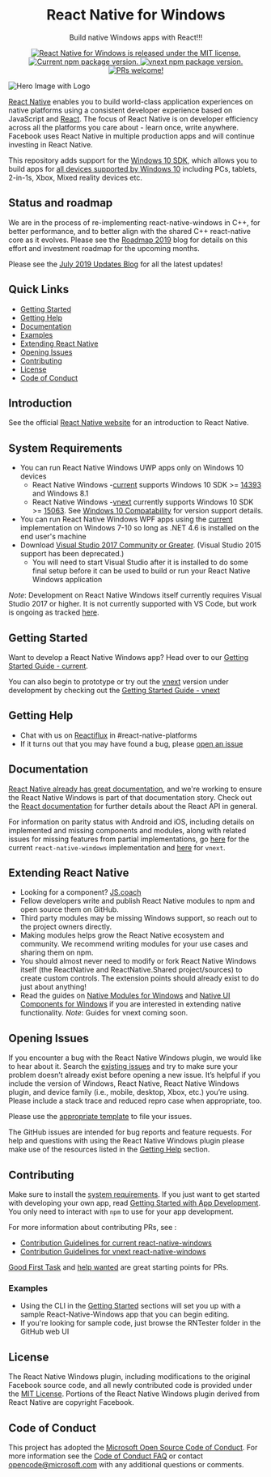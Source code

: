 ﻿<h1 align="center"> React Native for Windows </h1>

<p align="center">
  Build native Windows apps with React!!!
</p>

<p align="center">
  <a href="https://github.com/microsoft/react-native-windows/blob/master/LICENSE">
    <img src="https://img.shields.io/badge/license-MIT-blue.svg" alt="React Native for Windows is released under the MIT license." />
  </a>
  <a href="https://www.npmjs.org/package/react-native-windows">
    <img src="https://img.shields.io/npm/v/react-native-windows?color=e80441&label=react-native-windows" alt="Current npm package version." />
  </a>
  <a href="https://www.npmjs.org/package/react-native-windows">
    <img src="https://img.shields.io/npm/v/react-native-windows/vnext?color=0052cc&label=react-native-windows%40vnext" alt="vnext npm package version." />
  </a>
  <a href="https://github.com/microsoft/react-native-windows#contributing">
    <img src="https://img.shields.io/badge/PRs-welcome-brightgreen.svg" alt="PRs welcome!" />
  </a>
</p>

![Hero Image with Logo](./.github/hero2.png)

[React Native](http://facebook.github.io/react-native) enables you to build world-class application experiences on native platforms using a consistent developer experience based on JavaScript and [React](https://reactjs.org/). The focus of React Native is on developer efficiency across all the platforms you care about - learn once, write anywhere. Facebook uses React Native in multiple production apps and will continue investing in React Native.

This repository adds support for the [Windows 10 SDK](https://developer.microsoft.com/en-us/windows/downloads), which allows you to build apps for [all devices supported by Windows 10](https://developer.microsoft.com/en-us/windows/get-started-windows-10) including PCs, tablets, 2-in-1s, Xbox, Mixed reality devices etc. 

## Status and roadmap

We are in the process of re-implementing react-native-windows in C++, for better performance, and to better align with the shared C++ react-native core as it evolves. Please see the [Roadmap 2019](blog/Roadmap2019.md) blog for details on this effort and investment roadmap for the upcoming months.

Please see the [July 2019 Updates Blog](blog/July2019Updates.md) for all the latest updates!

## Quick Links

- [Getting Started](#getting-started)
- [Getting Help](#getting-help)
- [Documentation](#documentation)
- [Examples](#examples)
- [Extending React Native](#extending-react-native)
- [Opening Issues](#opening-issues)
- [Contributing](#contributing)
- [License](#license)
- [Code of Conduct](#code-of-conduct)

## Introduction

See the official [React Native website](https://facebook.github.io/react-native/) for an introduction to React Native.

## System Requirements

- You can run React Native Windows UWP apps only on Windows 10 devices
   - React Native Windows -[current](https://github.com/microsoft/react-native-windows/tree/master/current) supports Windows 10 SDK >= [14393](https://developer.microsoft.com/en-us/windows/downloads/sdk-archive) and Windows 8.1
   - React Native Windows -[vnext](https://github.com/microsoft/react-native-windows/tree/master/vnext) currently supports Windows 10 SDK >= [15063](https://developer.microsoft.com/en-us/windows/downloads/sdk-archive). See [Windows 10 Compatability](./win10compat.md) for version support details.
- You can run React Native Windows WPF apps using the [current](https://github.com/microsoft/react-native-windows/tree/master/current) implementation on Windows 7-10 so long as .NET 4.6 is installed on the end user's machine
- Download [Visual Studio 2017 Community or Greater](https://www.visualstudio.com/downloads/). (Visual Studio 2015 support has been deprecated.)
	- You will need to start Visual Studio after it is installed to do some final setup before it can be used to build or run your React Native Windows application

*Note*: Development on React Native Windows itself currently requires Visual Studio 2017 or higher. It is not currently supported with VS Code, but work is ongoing as tracked [here](https://github.com/microsoft/vscode-react-native/issues/1007). 

## Getting Started

Want to develop a React Native Windows app? Head over to our [Getting Started Guide - current](current/docs/GettingStarted.md).

You can also begin to prototype or try out the [vnext](https://github.com/microsoft/react-native-windows/tree/master/vnext) version under development by checking out the [Getting Started Guide - vnext](vnext/docs/GettingStarted.md) 

## Getting Help

- Chat with us on [Reactiflux](https://discord.gg/0ZcbPKXt5bWJVmUY) in #react-native-platforms
- If it turns out that you may have found a bug, please [open an issue](#opening-issues)

## Documentation

[React Native already has great documentation](https://facebook.github.io/react-native/docs/getting-started.html), and we're working to ensure the React Native Windows is part of that documentation story. Check out the [React documentation](https://reactjs.org/docs/getting-started.html) for further details about the React API in general.

For information on parity status with Android and iOS, including details on implemented and missing components and modules, along with related issues for missing features from partial implementations, go [here](current/docs/CoreParityStatus.md) for the current `react-native-windows` implementation and [here](vnext/docs/ParityStatus.md) for `vnext`.

## Extending React Native

- Looking for a component? [JS.coach](https://js.coach/react-native)
- Fellow developers write and publish React Native modules to npm and open source them on GitHub.
- Third party modules may be missing Windows support, so reach out to the project owners directly.
- Making modules helps grow the React Native ecosystem and community. We recommend writing modules for your use cases and sharing them on npm.
- You should almost never need to modify or fork React Native Windows itself (the ReactNative and ReactNative.Shared project/sources) to create custom controls. The extension points should already exist to do just about anything!
- Read the guides on [Native Modules for Windows](current/docs/NativeModulesWindows.md) and [Native UI Components for Windows](current/docs/NativeComponentsWindows.md) if you are interested in extending native functionality. *Note*: Guides for vnext coming soon.

## Opening Issues

If you encounter a bug with the React Native Windows plugin, we would like to hear about it. Search the [existing issues](https://github.com/microsoft/react-native-windows/issues) and try to make sure your problem doesn’t already exist before opening a new issue. It’s helpful if you include the version of Windows, React Native, React Native Windows plugin, and device family (i.e., mobile, desktop, Xbox, etc.) you’re using. Please include a stack trace and reduced repro case when appropriate, too. 

Please use the [appropriate template](https://github.com/microsoft/react-native-windows/issues/new/choose) to file your issues. 

The GitHub issues are intended for bug reports and feature requests. For help and questions with using the React Native Windows plugin please make use of the resources listed in the [Getting Help](#getting-help) section. 

## Contributing

Make sure to install the [system requirements](#system-requirements). If you just want to get started with developing your own app, read [Getting Started with App Development](#getting-started). You only need to interact with `npm` to use for your app development.

For more information about contributing PRs, see :
- [Contribution Guidelines for current react-native-windows](current/docs/CONTRIBUTING.md)
- [Contribution Guidelines for vnext react-native-windows](vnext/docs/CONTRIBUTING.md)

[Good First Task](https://github.com/microsoft/react-native-windows/labels/Good%20First%20Task) and [help wanted](https://github.com/microsoft/react-native-windows/labels/help%20wanted) are great starting points for PRs.

### Examples

- Using the CLI in the [Getting Started](#getting-started) sections will set you up with a sample React-Native-Windows app that you can begin editing.
- If you're looking for sample code, just browse the RNTester folder in the GitHub web UI

## License

The React Native Windows plugin, including modifications to the original Facebook source code, and all newly contributed code is provided under the [MIT License](LICENSE). Portions of the React Native Windows plugin derived from React Native are copyright Facebook.

## Code of Conduct

This project has adopted the [Microsoft Open Source Code of Conduct](https://opensource.microsoft.com/codeofconduct/). For more information see the [Code of Conduct FAQ](https://opensource.microsoft.com/codeofconduct/faq/) or contact [opencode@microsoft.com](mailto:opencode@microsoft.com) with any additional questions or comments.
